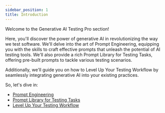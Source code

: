 ```yaml
---
sidebar_position: 1
title: Introduction
---
```


Welcome to the Generative AI Testing Pro section! 

Here, you'll discover the power of generative AI in revolutionizing the way we test software. We'll delve into the art of Prompt Engineering, equipping you with the skills to craft effective prompts that unleash the potential of AI testing tools. We'll also provide a rich Prompt Library for Testing Tasks, offering pre-built prompts to tackle various testing scenarios. 

Additionally, we'll guide you on how to Level Up Your Testing Workflow by seamlessly integrating generative AI into your existing practices.

So, let's dive in:
* [Prompt Engineering](generative-ai-prompt-engineering.md)
* [Prompt Library for Testing Tasks](generative-ai-prompt-library)
* [Level Up Your Testing Workflow](generative-ai-powered-testing-hacks)
